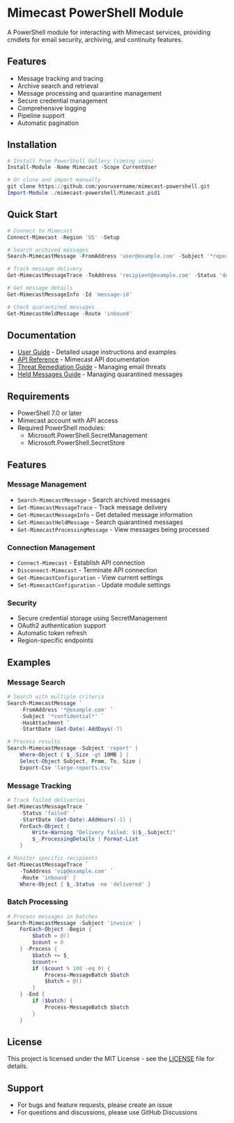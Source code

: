 # Mimecast PowerShell Module

A PowerShell module for interacting with Mimecast services, providing cmdlets for email security, archiving, and continuity features.

## Features

- Message tracking and tracing
- Archive search and retrieval
- Message processing and quarantine management
- Secure credential management
- Comprehensive logging
- Pipeline support
- Automatic pagination

## Installation

```powershell
# Install from PowerShell Gallery (coming soon)
Install-Module -Name Mimecast -Scope CurrentUser

# Or clone and import manually
git clone https://github.com/yourusername/mimecast-powershell.git
Import-Module ./mimecast-powershell/Mimecast.psd1
```

## Quick Start

```powershell
# Connect to Mimecast
Connect-Mimecast -Region 'US' -Setup

# Search archived messages
Search-MimecastMessage -FromAddress 'user@example.com' -Subject '*report*'

# Track message delivery
Get-MimecastMessageTrace -ToAddress 'recipient@example.com' -Status 'delivered'

# Get message details
Get-MimecastMessageInfo -Id 'message-id'

# Check quarantined messages
Get-MimecastHeldMessage -Route 'inbound'
```

## Documentation

- [User Guide](Docs/UserGuide.md) - Detailed usage instructions and examples
- [API Reference](https://www.mimecast.com/developer/) - Mimecast API documentation
- [Threat Remediation Guide](Docs/ThreatRemediation.md) - Managing email threats
- [Held Messages Guide](Docs/HeldMessages.md) - Managing quarantined messages

## Requirements

- PowerShell 7.0 or later
- Mimecast account with API access
- Required PowerShell modules:
  * Microsoft.PowerShell.SecretManagement
  * Microsoft.PowerShell.SecretStore

## Features

### Message Management

- `Search-MimecastMessage` - Search archived messages
- `Get-MimecastMessageTrace` - Track message delivery
- `Get-MimecastMessageInfo` - Get detailed message information
- `Get-MimecastHeldMessage` - Search quarantined messages
- `Get-MimecastProcessingMessage` - View messages being processed

### Connection Management

- `Connect-Mimecast` - Establish API connection
- `Disconnect-Mimecast` - Terminate API connection
- `Get-MimecastConfiguration` - View current settings
- `Set-MimecastConfiguration` - Update module settings

### Security

- Secure credential storage using SecretManagement
- OAuth2 authentication support
- Automatic token refresh
- Region-specific endpoints

## Examples

### Message Search

```powershell
# Search with multiple criteria
Search-MimecastMessage `
    -FromAddress '*@example.com' `
    -Subject '*confidential*' `
    -HasAttachment `
    -StartDate (Get-Date).AddDays(-7)

# Process results
Search-MimecastMessage -Subject 'report' |
    Where-Object { $_.Size -gt 10MB } |
    Select-Object Subject, From, To, Size |
    Export-Csv 'large-reports.csv'
```

### Message Tracking

```powershell
# Track failed deliveries
Get-MimecastMessageTrace `
    -Status 'failed' `
    -StartDate (Get-Date).AddHours(-1) |
    ForEach-Object {
        Write-Warning "Delivery failed: $($_.Subject)"
        $_.ProcessingDetails | Format-List
    }

# Monitor specific recipients
Get-MimecastMessageTrace `
    -ToAddress 'vip@example.com' `
    -Route 'inbound' |
    Where-Object { $_.Status -ne 'delivered' }
```

### Batch Processing

```powershell
# Process messages in batches
Search-MimecastMessage -Subject 'invoice' |
    ForEach-Object -Begin {
        $batch = @()
        $count = 0
    } -Process {
        $batch += $_
        $count++
        if ($count % 100 -eq 0) {
            Process-MessageBatch $batch
            $batch = @()
        }
    } -End {
        if ($batch) {
            Process-MessageBatch $batch
        }
    }
```

## License

This project is licensed under the MIT License - see the [LICENSE](LICENSE) file for details.

## Support

- For bugs and feature requests, please create an issue
- For questions and discussions, please use GitHub Discussions